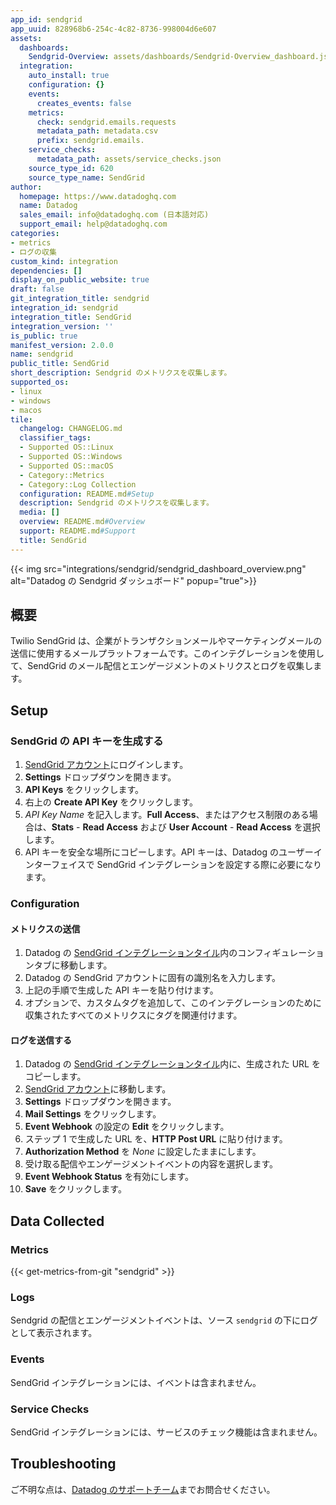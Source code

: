 ```yaml
---
app_id: sendgrid
app_uuid: 828968b6-254c-4c82-8736-998004d6e607
assets:
  dashboards:
    Sendgrid-Overview: assets/dashboards/Sendgrid-Overview_dashboard.json
  integration:
    auto_install: true
    configuration: {}
    events:
      creates_events: false
    metrics:
      check: sendgrid.emails.requests
      metadata_path: metadata.csv
      prefix: sendgrid.emails.
    service_checks:
      metadata_path: assets/service_checks.json
    source_type_id: 620
    source_type_name: SendGrid
author:
  homepage: https://www.datadoghq.com
  name: Datadog
  sales_email: info@datadoghq.com (日本語対応)
  support_email: help@datadoghq.com
categories:
- metrics
- ログの収集
custom_kind: integration
dependencies: []
display_on_public_website: true
draft: false
git_integration_title: sendgrid
integration_id: sendgrid
integration_title: SendGrid
integration_version: ''
is_public: true
manifest_version: 2.0.0
name: sendgrid
public_title: SendGrid
short_description: Sendgrid のメトリクスを収集します。
supported_os:
- linux
- windows
- macos
tile:
  changelog: CHANGELOG.md
  classifier_tags:
  - Supported OS::Linux
  - Supported OS::Windows
  - Supported OS::macOS
  - Category::Metrics
  - Category::Log Collection
  configuration: README.md#Setup
  description: Sendgrid のメトリクスを収集します。
  media: []
  overview: README.md#Overview
  support: README.md#Support
  title: SendGrid
---
```


<!--  SOURCED FROM https://github.com/DataDog/integrations-internal-core -->
{{< img src="integrations/sendgrid/sendgrid_dashboard_overview.png" alt="Datadog の Sendgrid ダッシュボード" popup="true">}}

## 概要

Twilio SendGrid は、企業がトランザクションメールやマーケティングメールの送信に使用するメールプラットフォームです。このインテグレーションを使用して、SendGrid のメール配信とエンゲージメントのメトリクスとログを収集します。

## Setup

### SendGrid の API キーを生成する

1. [SendGrid アカウント][1]にログインします。
2. **Settings** ドロップダウンを開きます。
3. **API Keys** をクリックします。
4. 右上の **Create API Key** をクリックします。
5. _API Key Name_ を記入します。**Full Access**、またはアクセス制限のある場合は、**Stats** - **Read Access** および **User Account** - **Read Access** を選択します。
6. API キーを安全な場所にコピーします。API キーは、Datadog のユーザーインターフェイスで SendGrid インテグレーションを設定する際に必要になります。

### Configuration

#### メトリクスの送信

1. Datadog の [SendGrid インテグレーションタイル][2]内のコンフィギュレーションタブに移動します。
2. Datadog の SendGrid アカウントに固有の識別名を入力します。
3. 上記の手順で生成した API キーを貼り付けます。
4. オプションで、カスタムタグを追加して、このインテグレーションのために収集されたすべてのメトリクスにタグを関連付けます。

#### ログを送信する

1. Datadog の [SendGrid インテグレーションタイル][2]内に、生成された URL をコピーします。
2. [SendGrid アカウント][1]に移動します。
3. **Settings** ドロップダウンを開きます。
4. **Mail Settings** をクリックします。
5. **Event Webhook** の設定の **Edit** をクリックします。
6. ステップ 1 で生成した URL を、**HTTP Post URL** に貼り付けます。
7. **Authorization Method** を _None_ に設定したままにします。
8. 受け取る配信やエンゲージメントイベントの内容を選択します。
9. **Event Webhook Status** を有効にします。
10. **Save** をクリックします。

## Data Collected

### Metrics
{{< get-metrics-from-git "sendgrid" >}}


### Logs

Sendgrid の配信とエンゲージメントイベントは、ソース `sendgrid` の下にログとして表示されます。

### Events

SendGrid インテグレーションには、イベントは含まれません。

### Service Checks

SendGrid インテグレーションには、サービスのチェック機能は含まれません。

## Troubleshooting

ご不明な点は、[Datadog のサポートチーム][4]までお問合せください。

[1]: https://app.sendgrid.com/
[2]: https://app.datadoghq.com/account/settings#integrations/sendgrid
[3]: https://github.com/DataDog/integrations-internal-core/blob/main/sendgrid/metadata.csv
[4]: https://docs.datadoghq.com/ja/help
